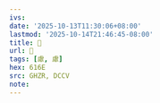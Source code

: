 ```yaml
---
ivs:
date: '2025-10-13T11:30:06+08:00'
lastmod: '2025-10-14T21:46:45-08:00'
title: 󰤙
url: 󰤙
tags: [慮, 慮]
hex: 616E
src: GHZR, DCCV
note:
---
```

